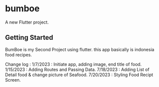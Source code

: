 # bumboe

A new Flutter project.

## Getting Started

BumBoe is my Second Project using flutter. this app basically is indonesia food recipes.

Change log :
1/7/2023 : Initiate app, adding image, end title of food.
1/15/2023 : Adding Routes and Passing Data.
7/18/2023 : Adding List of Detail food & change picture of Seafood.
7/20/2023 : Styling Food Recipt Screen.

